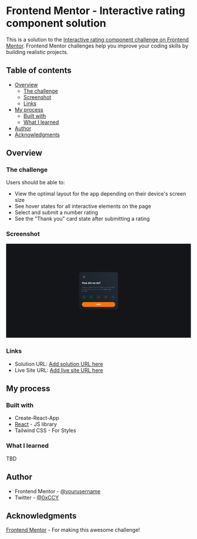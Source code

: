 # Frontend Mentor - Interactive rating component solution

This is a solution to the [Interactive rating component challenge on Frontend Mentor](https://www.frontendmentor.io/challenges/interactive-rating-component-koxpeBUmI). Frontend Mentor challenges help you improve your coding skills by building realistic projects.

## Table of contents

- [Overview](#overview)
  - [The challenge](#the-challenge)
  - [Screenshot](#screenshot)
  - [Links](#links)
- [My process](#my-process)
  - [Built with](#built-with)
  - [What I learned](#what-i-learned)
- [Author](#author)
- [Acknowledgments](#acknowledgments)

## Overview

### The challenge

Users should be able to:

- View the optimal layout for the app depending on their device's screen size
- See hover states for all interactive elements on the page
- Select and submit a number rating
- See the "Thank you" card state after submitting a rating

### Screenshot

![](screenshot.png)

### Links

- Solution URL: [Add solution URL here](https://your-solution-url.com)
- Live Site URL: [Add live site URL here](https://your-live-site-url.com)

## My process

### Built with

- Create-React-App
- [React](https://reactjs.org/) - JS library
- Tailwind CSS - For Styles

### What I learned

TBD

## Author

- Frontend Mentor - [@yourusername](https://www.frontendmentor.io/profile/0XCCY)
- Twitter - [@0xCCY](https://www.twitter.com/0xCCY)

## Acknowledgments

[Frontend Mentor](https://www.frontendmentor.io/home) - For making this awesome challenge!
